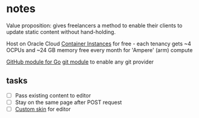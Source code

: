# notes

Value proposition: gives freelancers a method to enable their clients to update static content without hand-holding.

Host on Oracle Cloud [Container Instances](https://www.oracle.com/cloud/cloud-native/container-instances/) for free - each tenancy gets ~4 OCPUs and ~24 GB memory free every month for 'Ampere' (arm) compute

[GitHub module for Go](https://github.com/google/go-github)
[git module](https://pkg.go.dev/github.com/go-git/go-git/v5) to enable any git provider

## tasks

- [ ] Pass existing content to editor
- [ ] Stay on the same page after POST request
- [ ] [Custom skin](https://www.tiny.cloud/docs/tinymce/latest/creating-a-skin/) for editor
